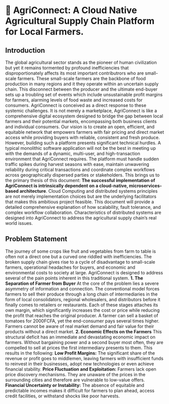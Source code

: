 #  🌱 AgriConnect: A Cloud Native Agricultural Supply Chain Platform for Local Farmers.

## Introduction
The global agricultural sector stands as the pioneer of human civilization but yet it remains tormented by profound inefficiencies that disproportionately affects its most important contributrors who are small-scale farmers. These small-scale farmers are the backbone of food production in many regions and it they operate within an uncertain supply chain.
This disconnect between the producer and the ultimate end-buyer sets up a troubling set of events which include unsustainable profit margins for farmers, alarming levels of food waste and increased costs for consumers.
AgriConnect is conceived as a direct response to these systemic challenges. It is not merely a marketplace, AgriConnect is like a comprehensive digital ecosystem designed to bridge the gap between local farmers and their potential markets, encompassing both business clients and individual consumers. Our vision is to create an open, efficient, and equitable network that empowers farmers with fair pricing and direct market access while providing buyers with reliable, consistent and fresh produce.
However, building such a platform presents significant technical hurdles. A typical monolithic software application will not be the best in meeting up with the demands of a dynamic, multi-user, and high-transaction environment that AgriConnect requires. The platform must handle sudden traffic spikes during harvest seasons with ease, maintain unwavering reliability during critical transactions and coordinate complex workflows across geographically dispersed parties or stakeholders.
This brings us to the primary thesis of this document: **The successful implementation of AgriConnect is intrinsically dependent on a cloud-native, microservices-based architecture**. Cloud Computing and distributed systems principles are not merely implementation choices but are the underlying facilitators that makes this ambitious project feasible. This document will provide a detailed comprehensive explanation of how scalability, fault tolerance, and complex workflow collaboration. Characteristics of distributed systems are designed into AgriConnect to address the agricultural supply chain’s real world issues.

## Problem Statement
The journey of some crops like fruit and vegetables from farm to table is often not a direct one but a curved one riddled with inefficiencies. The broken supply chain gives rise to a cycle of disadvantage to small-scale farmers, operational headaches for buyers, and economic and environmental costs to society at large. AgriConnect is designed to address several of the pain points inherent in this traditional system.
**1. The Separation of Farmer from Buyer**
At the core of the problem lies a severe asymmetry of information and connection. The conventional model forces farmers to sell their produce through a long chain of intermediaries in the form of local consolidators, regional wholesalers, and distributors before it finally comes to retailers or restaurants. Each of these stages attaches its own margin, which significantly increases the cost or price while reducing the profit that reaches the original producer. A farmer can sell a basket of tomatoes for 2000FCFA, yet the end-consumer pays several times higher. Farmers cannot be aware of real market demand and fair value for their products without a direct market.
**2. Economic Effects on the Farmers**
This structural deficit has an immediate and devastating economic impact on farmers. Without bargaining power and a second buyer most often, they are compelled to sell at prices the first intermediary presents to them. This results in the following:
**Low Profit Margins:** The significant share of the revenue or profit goes to middlemen, leaving farmers with insufficient funds to reinvest in their businesses, adopt new technologies or even achieve financial stability.
**Price Fluctuation and Exploitation:** Farmers lack open price discovery mechanisms. They are unaware of the prices in the surrounding cities and therefore are vulnerable to low-value offers.
**Financial Uncertainty or Instability:** The absence of equitable and predictable incomes makes it difficult for farmers to plan ahead, access credit facilities, or withstand shocks like poor harvests.









